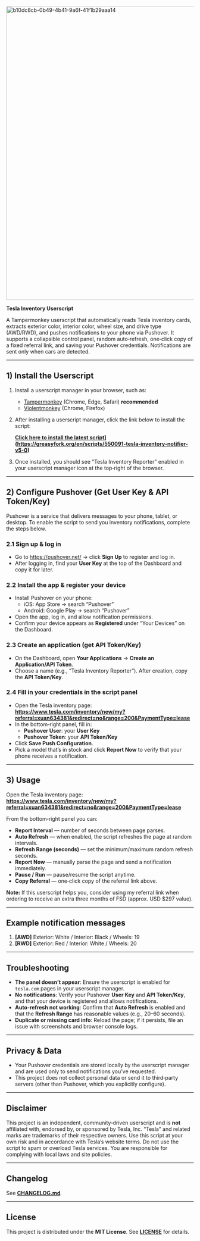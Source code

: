 <img width="1890" height="790" alt="b10dc8cb-0b49-4b41-9a6f-41f1b29aaa14" src="https://github.com/user-attachments/assets/0cfeb1bd-02ed-43e9-912b-8a7043458e7d" />

**Tesla Inventory Userscript**

A Tampermonkey userscript that automatically reads Tesla inventory cards, extracts exterior color, interior color, wheel size, and drive type (AWD/RWD), and pushes notifications to your phone via Pushover.
It supports a collapsible control panel, random auto‑refresh, one‑click copy of a fixed referral link, and saving your Pushover credentials. Notifications are sent only when cars are detected.

---

## 1) Install the Userscript

1. Install a userscript manager in your browser, such as:
   - [Tampermonkey](https://www.tampermonkey.net/) (Chrome, Edge, Safari) **recommended**
   - [Violentmonkey](https://violentmonkey.github.io/) (Chrome, Firefox)

2. After installing a userscript manager, click the link below to install the script:

   **[Click here to install the latest script]([https://raw.githubusercontent.com/DaybreakCoCone/Tesla-inventory-userscript-CN-/main/tesla-inventory-reporter.user.js)](https://greasyfork.org/en/scripts/550091-tesla-inventory-notifier-v5-0)**

3. Once installed, you should see “Tesla Inventory Reporter” enabled in your userscript manager icon at the top‑right of the browser.

---

## 2) Configure Pushover (Get User Key & API Token/Key)

Pushover is a service that delivers messages to your phone, tablet, or desktop.
To enable the script to send you inventory notifications, complete the steps below.

### 2.1 Sign up & log in
- Go to https://pushover.net/ → click **Sign Up** to register and log in.
- After logging in, find your **User Key** at the top of the Dashboard and copy it for later.

### 2.2 Install the app & register your device
- Install Pushover on your phone:
  - iOS: App Store → search “Pushover”
  - Android: Google Play → search “Pushover”
- Open the app, log in, and allow notification permissions.
- Confirm your device appears as **Registered** under “Your Devices” on the Dashboard.

### 2.3 Create an application (get API Token/Key)
- On the Dashboard, open **Your Applications** → **Create an Application/API Token**.
- Choose a name (e.g., “Tesla Inventory Reporter”). After creation, copy the **API Token/Key**.

### 2.4 Fill in your credentials in the script panel
- Open the Tesla inventory page:  
  **https://www.tesla.com/inventory/new/my?referral=xuan634381&redirect=no&range=200&PaymentType=lease**
- In the bottom‑right panel, fill in:
  - **Pushover User**: your **User Key**
  - **Pushover Token**: your **API Token/Key**
- Click **Save Push Configuration**.
- Pick a model that’s in stock and click **Report Now** to verify that your phone receives a notification.

---

## 3) Usage

Open the Tesla inventory page:  
**https://www.tesla.com/inventory/new/my?referral=xuan634381&redirect=no&range=200&PaymentType=lease**

From the bottom‑right panel you can:

- **Report Interval** — number of seconds between page parses.
- **Auto Refresh** — when enabled, the script refreshes the page at random intervals.
- **Refresh Range (seconds)** — set the minimum/maximum random refresh seconds.
- **Report Now** — manually parse the page and send a notification immediately.
- **Pause / Run** — pause/resume the script anytime.
- **Copy Referral** — one‑click copy of the referral link above.

**Note:** If this userscript helps you, consider using my referral link when ordering to receive an extra three months of FSD (approx. USD $297 value).

---

## Example notification messages

1. **[AWD]** Exterior: White / Interior: Black / Wheels: 19  
2. **[RWD]** Exterior: Red / Interior: White / Wheels: 20

---

## Troubleshooting

- **The panel doesn’t appear**: Ensure the userscript is enabled for `tesla.com` pages in your userscript manager.
- **No notifications**: Verify your Pushover **User Key** and **API Token/Key**, and that your device is registered and allows notifications.
- **Auto‑refresh not working**: Confirm that **Auto Refresh** is enabled and that the **Refresh Range** has reasonable values (e.g., 20–60 seconds).
- **Duplicate or missing card info**: Reload the page; if it persists, file an issue with screenshots and browser console logs.

---

## Privacy & Data

- Your Pushover credentials are stored locally by the userscript manager and are used only to send notifications you’ve requested.
- This project does not collect personal data or send it to third‑party servers (other than Pushover, which you explicitly configure).

---

## Disclaimer

This project is an independent, community‑driven userscript and is **not** affiliated with, endorsed by, or sponsored by Tesla, Inc.
“Tesla” and related marks are trademarks of their respective owners. Use this script at your own risk and in accordance with Tesla’s website terms.
Do not use the script to spam or overload Tesla services. You are responsible for complying with local laws and site policies.

---

## Changelog

See **[CHANGELOG.md](./CHANGELOG.md)**.

---

## License

This project is distributed under the **MIT License**. See **[LICENSE](./LICENSE)** for details.
